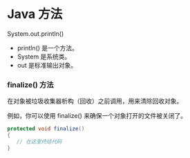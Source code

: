 # Java 方法

System.out.println\(\)

* println\(\) 是一个方法。
* System 是系统类。
* out 是标准输出对象。

### finalize\(\) 方法

在对象被垃圾收集器析构（回收）之前调用，用来清除回收对象。

例如，你可以使用 finalize\(\) 来确保一个对象打开的文件被关闭了。

```java
protected void finalize()
{
   // 在这里终结代码
}
```



